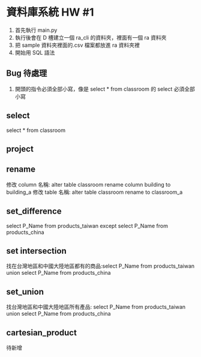 # 資料庫系統 HW #1

1. 首先執行 main.py
2. 執行後會在 D 槽建立一個 ra_cli 的資料夾，裡面有一個 ra 資料夾
3. 把 sample 資料夾裡面的.csv 檔案都放進 ra 資料夾裡
4. 開始用 SQL 語法

## Bug 待處理

1. 開頭的指令必須全部小寫，像是 select \* from classroom 的 select 必須全部小寫

## select

select \* from classroom

## project

## rename

修改 column 名稱: alter table classroom rename column building to building_a
修改 table 名稱: alter table classroom rename to classroom_a

## set_difference

select P_Name from products_taiwan except select P_Name from products_china

## set intersection

找在台灣地區和中國大陸地區都有的商品:select P_Name from products_taiwan union select P_Name from products_china

## set_union

找台灣地區和中國大陸地區所有產品: select P_Name from products_taiwan union select P_Name from products_china

## cartesian_product

待新增
